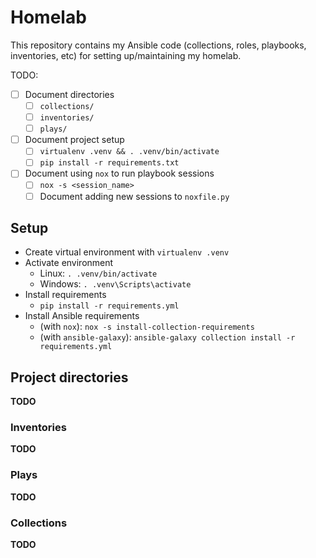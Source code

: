 # Homelab

This repository contains my Ansible code (collections, roles, playbooks, inventories, etc) for setting up/maintaining my homelab.

TODO:
    
- [ ] Document directories
    - [ ] `collections/`
    - [ ] `inventories/`
    - [ ] `plays/`
- [ ] Document project setup
    - [ ] `virtualenv .venv && . .venv/bin/activate`
    - [ ] `pip install -r requirements.txt`
- [ ] Document using `nox` to run playbook sessions
    - [ ] `nox -s <session_name>`
    - [ ] Document adding new sessions to `noxfile.py`

## Setup

- Create virtual environment with `virtualenv .venv`
- Activate environment
  - Linux: `. .venv/bin/activate`
  - Windows: `. .venv\Scripts\activate`
- Install requirements
  - `pip install -r requirements.yml`
- Install Ansible requirements
  - (with `nox`): `nox -s install-collection-requirements`
  - (with `ansible-galaxy`): `ansible-galaxy collection install -r requirements.yml`

## Project directories

**TODO**

### Inventories

**TODO**

### Plays

**TODO**

### Collections

**TODO**
